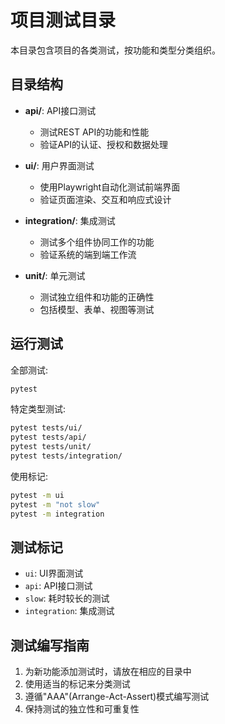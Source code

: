 # 项目测试目录

本目录包含项目的各类测试，按功能和类型分类组织。

## 目录结构

- **api/**: API接口测试
  - 测试REST API的功能和性能
  - 验证API的认证、授权和数据处理

- **ui/**: 用户界面测试
  - 使用Playwright自动化测试前端界面
  - 验证页面渲染、交互和响应式设计

- **integration/**: 集成测试
  - 测试多个组件协同工作的功能
  - 验证系统的端到端工作流

- **unit/**: 单元测试
  - 测试独立组件和功能的正确性
  - 包括模型、表单、视图等测试

## 运行测试

全部测试:
```bash
pytest
```

特定类型测试:
```bash
pytest tests/ui/
pytest tests/api/
pytest tests/unit/
pytest tests/integration/
```

使用标记:
```bash
pytest -m ui
pytest -m "not slow"
pytest -m integration
```

## 测试标记

- `ui`: UI界面测试
- `api`: API接口测试
- `slow`: 耗时较长的测试
- `integration`: 集成测试

## 测试编写指南

1. 为新功能添加测试时，请放在相应的目录中
2. 使用适当的标记来分类测试
3. 遵循"AAA"(Arrange-Act-Assert)模式编写测试
4. 保持测试的独立性和可重复性
